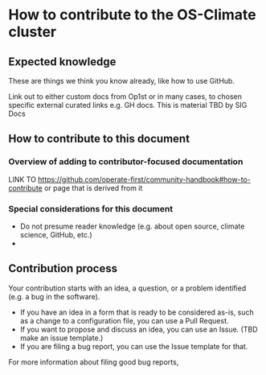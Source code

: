 # How to contribute to the OS-Climate cluster

## Expected knowledge

These are things we think you know already, like how to use GitHub.

Link out to either custom docs from Op1st or in many cases, to chosen specific external curated links e.g. GH docs.
This is material TBD by SIG Docs

## How to contribute to this document

### Overview of adding to contributor-focused documentation

LINK TO https://github.com/operate-first/community-handbook#how-to-contribute or page that is derived from it

### Special considerations for this document

* Do not presume reader knowledge (e.g. about open source, climate science, GitHub, etc.)
* 

## Contribution process

Your contribution starts with an idea, a question, or a problem identified (e.g. a bug in the software).

* If you have an idea in a form that is ready to be considered as-is, such as a change to a configuration file, you can use a Pull Request.
* If you want to propose and discuss an idea, you can use an Issue.
(TBD make an issue template.)
* If you are filing a bug report, you can use the Issue template for that.

For more information about filing good bug reports, 
